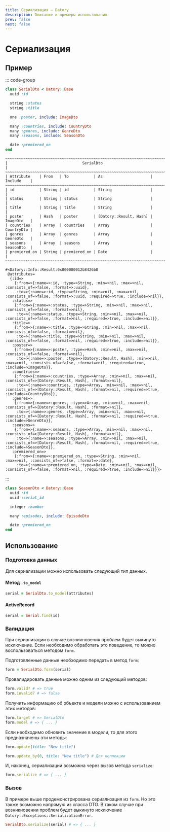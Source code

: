 ```yaml
---
title: Сериализация — Datory
description: Описание и примеры использования
prev: false
next: false
---
```


# Сериализация

## Пример

::: code-group

```ruby [Код]
class SerialDto < Datory::Base
  uuid :id

  string :status
  string :title

  one :poster, include: ImageDto

  many :countries, include: CountryDto
  many :genres, include: GenreDto
  many :seasons, include: SeasonDto

  date :premiered_on
end
```

```text [Таблица]
~~~~~~~~~~~~~~~~~~~~~~~~~~~~~~~~~~~~~~~~~~~~~~~~~~~~~~~~~~~~~~~~~~~~~~~~~~~~~~
|                                 SerialDto                                  |
~~~~~~~~~~~~~~~~~~~~~~~~~~~~~~~~~~~~~~~~~~~~~~~~~~~~~~~~~~~~~~~~~~~~~~~~~~~~~~
| Attribute    | From   | To           | As                     | Include    |
~~~~~~~~~~~~~~~~~~~~~~~~~~~~~~~~~~~~~~~~~~~~~~~~~~~~~~~~~~~~~~~~~~~~~~~~~~~~~~
| id           | String | id           | String                 |            |
| status       | String | status       | String                 |            |
| title        | String | title        | String                 |            |
| poster       | Hash   | poster       | [Datory::Result, Hash] | ImageDto   |
| countries    | Array  | countries    | Array                  | CountryDto |
| genres       | Array  | genres       | Array                  | GenreDto   |
| seasons      | Array  | seasons      | Array                  | SeasonDto  |
| premiered_on | String | premiered_on | Date                   |            |
~~~~~~~~~~~~~~~~~~~~~~~~~~~~~~~~~~~~~~~~~~~~~~~~~~~~~~~~~~~~~~~~~~~~~~~~~~~~~~
```

```text [Информация]
#<Datory::Info::Result:0x000000012b8426b0
 @attributes=
  {:id=>
    {:from=>{:name=>:id, :type=>String, :min=>nil, :max=>nil, :consists_of=>false, :format=>:uuid},
     :to=>{:name=>:id, :type=>String, :min=>nil, :max=>nil, :consists_of=>false, :format=>:uuid, :required=>true, :include=>nil}},
   :status=>
    {:from=>{:name=>:status, :type=>String, :min=>nil, :max=>nil, :consists_of=>false, :format=>nil},
     :to=>{:name=>:status, :type=>String, :min=>nil, :max=>nil, :consists_of=>false, :format=>nil, :required=>true, :include=>nil}},
   :title=>
    {:from=>{:name=>:title, :type=>String, :min=>nil, :max=>nil, :consists_of=>false, :format=>nil},
     :to=>{:name=>:title, :type=>String, :min=>nil, :max=>nil, :consists_of=>false, :format=>nil, :required=>true, :include=>nil}},
   :poster=>
    {:from=>{:name=>:poster, :type=>Hash, :min=>nil, :max=>nil, :consists_of=>false, :format=>nil},
     :to=>{:name=>:poster, :type=>[Datory::Result, Hash], :min=>nil, :max=>nil, :consists_of=>false, :format=>nil, :required=>true, :include=>ImageDto}},
   :countries=>
    {:from=>{:name=>:countries, :type=>Array, :min=>nil, :max=>nil, :consists_of=>[Datory::Result, Hash], :format=>nil},
     :to=>{:name=>:countries, :type=>Array, :min=>nil, :max=>nil, :consists_of=>[Datory::Result, Hash], :format=>nil, :required=>true, :include=>CountryDto}},
   :genres=>
    {:from=>{:name=>:genres, :type=>Array, :min=>nil, :max=>nil, :consists_of=>[Datory::Result, Hash], :format=>nil},
     :to=>{:name=>:genres, :type=>Array, :min=>nil, :max=>nil, :consists_of=>[Datory::Result, Hash], :format=>nil, :required=>true, :include=>GenreDto}},
   :seasons=>
    {:from=>{:name=>:seasons, :type=>Array, :min=>nil, :max=>nil, :consists_of=>[Datory::Result, Hash], :format=>nil},
     :to=>{:name=>:seasons, :type=>Array, :min=>nil, :max=>nil, :consists_of=>[Datory::Result, Hash], :format=>nil, :required=>true, :include=>SeasonDto}},
   :premiered_on=>
    {:from=>{:name=>:premiered_on, :type=>String, :min=>nil, :max=>nil, :consists_of=>false, :format=>:date},
     :to=>{:name=>:premiered_on, :type=>Date, :min=>nil, :max=>nil, :consists_of=>false, :format=>nil, :required=>true, :include=>nil}}}>
```

:::

```ruby
class SeasonDto < Datory::Base
  uuid :id
  uuid :serial_id

  integer :number

  many :episodes, include: EpisodeDto

  date :premiered_on
end
```

## Использование

### Подготовка данных

Для сериализации можно использовать следующий тип данных.

#### Метод `.to_model`

```ruby
serial = SerialDto.to_model(attributes)
```

#### ActiveRecord

```ruby
serial = Serial.find(id)
```

### Валидация

При сериализации в случае возникновения проблем будет выкинуто исключение.
Если необходимо обработать это поведение, то можно воспользоваться методом `form`.

Подготовленные данные необходимо передать в метод `form`:

```ruby
form = SerialDto.form(serial)
```

Провалидировать данные можно одним из следующий методов:

```ruby
form.valid? # => true
form.invalid? # => false
```

Получить информацию об объекте и модели можно с использованием этих методов:

```ruby
form.target # => SerialDto
form.model # => { ... }
```

Если необходимо обновить значение в модели, то для этого предназначены эти методы:

```ruby
form.update(title: "New title")

form.update_by(0, title: "New title") # Для коллекции
```

И, наконец, сериализации возможна через вызов метода `serialize`:

```ruby
form.serialize # => { ... }
```

### Вызов

В примере выше продемонстрирована сериализация из `form`.
Но это также возможно напрямую из класса DTO.
В таком случае при возникновении проблем будет выкинуто исключение `Datory::Exceptions::SerializationError`.

```ruby
SerialDto.serialize(serial) # => { ... }
```
